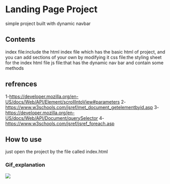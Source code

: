 # Landing Page Project
simple project built with dynamic navbar 


## Contents
index file:include the html index file which has the basic html of project, and you can add sections of your own by modifying it
css file:the styling sheet for the index html file
js file:that has the dynamic nav bar and contain some methods

## refrences
1-https://developer.mozilla.org/en-US/docs/Web/API/Element/scrollIntoView#parameters
2-https://www.w3schools.com/jsref/met_document_getelementbyid.asp
3-https://developer.mozilla.org/en-US/docs/Web/API/Document/querySelector
4-https://www.w3schools.com/jsref/jsref_foreach.asp


## How to use 
just open the project by the file called index.html

### Gif_explanation
![](https://github.com/AmrIbrahem99/landing-page/tree/master/views/explanation.gif)
